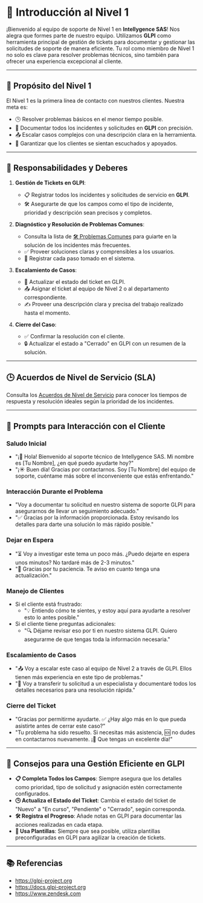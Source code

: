 # 👋 Introducción al Nivel 1

¡Bienvenido al equipo de soporte de Nivel 1 en **Intellygence SAS**! Nos alegra que formes parte de nuestro equipo. Utilizamos **GLPI** como herramienta principal de gestión de tickets para documentar y gestionar las solicitudes de soporte de manera eficiente. Tu rol como miembro de Nivel 1 no solo es clave para resolver problemas técnicos, sino también para ofrecer una experiencia excepcional al cliente.

---

## **🎯 Propósito del Nivel 1**
El Nivel 1 es la primera línea de contacto con nuestros clientes. Nuestra meta es:
- 🕒 Resolver problemas básicos en el menor tiempo posible.
- 📝 Documentar todos los incidentes y solicitudes en **GLPI** con precisión.
- 📤 Escalar casos complejos con una descripción clara en la herramienta.
- 🤝 Garantizar que los clientes se sientan escuchados y apoyados.

---

## **🔑 Responsabilidades y Deberes**
1. **Gestión de Tickets en GLPI**:
   - 📋 Registrar todos los incidentes y solicitudes de servicio en **GLPI**.
   - 🛠️ Asegurarte de que los campos como el tipo de incidente, prioridad y descripción sean precisos y completos.

2. **Diagnóstico y Resolución de Problemas Comunes**:
   - Consulta la lista de [🛠️ Problemas Comunes](Problemas-Comunes.md) para guiarte en la solución de los incidentes más frecuentes.
   - ✅ Proveer soluciones claras y comprensibles a los usuarios.
   - 📝 Registrar cada paso tomado en el sistema.

3. **Escalamiento de Casos**:
   - 🔄 Actualizar el estado del ticket en GLPI.
   - 📤 Asignar el ticket al equipo de Nivel 2 o al departamento correspondiente.
   - ✍️ Proveer una descripción clara y precisa del trabajo realizado hasta el momento.

4. **Cierre del Caso**:
   - ✅ Confirmar la resolución con el cliente.
   - 🔒 Actualizar el estado a "Cerrado" en GLPI con un resumen de la solución.

---

## **🕒 Acuerdos de Nivel de Servicio (SLA)**

Consulta los [Acuerdos de Nivel de Servicio](SLA-Soporte-Nivel-1.md) para conocer los tiempos de respuesta y resolución ideales según la prioridad de los incidentes.

---

## **💬 Prompts para Interacción con el Cliente**

### **Saludo Inicial**
- "¡👋 Hola! Bienvenido al soporte técnico de Intellygence SAS. Mi nombre es [Tu Nombre], ¿en qué puedo ayudarte hoy?"
- "¡☀️ Buen día! Gracias por contactarnos. Soy [Tu Nombre] del equipo de soporte, cuéntame más sobre el inconveniente que estás enfrentando."

### **Interacción Durante el Problema**
- "Voy a documentar tu solicitud en nuestro sistema de soporte GLPI para asegurarnos de llevar un seguimiento adecuado."
- "✅ Gracias por la información proporcionada. Estoy revisando los detalles para darte una solución lo más rápido posible."

### **Dejar en Espera**
- "⏳ Voy a investigar este tema un poco más. ¿Puedo dejarte en espera unos minutos? No tardaré más de 2-3 minutos."
- "🙏 Gracias por tu paciencia. Te aviso en cuanto tenga una actualización."

### **Manejo de Clientes**
- Si el cliente está frustrado:
  - "💡 Entiendo cómo te sientes, y estoy aquí para ayudarte a resolver esto lo antes posible."
- Si el cliente tiene preguntas adicionales:
  - "🔍 Déjame revisar eso por ti en nuestro sistema GLPI. Quiero asegurarme de que tengas toda la información necesaria."

### **Escalamiento de Casos**
- "📤 Voy a escalar este caso al equipo de Nivel 2 a través de GLPI. Ellos tienen más experiencia en este tipo de problemas."
- "🔄 Voy a transferir tu solicitud a un especialista y documentaré todos los detalles necesarios para una resolución rápida."

### **Cierre del Ticket**
- "Gracias por permitirme ayudarte. ✅ ¿Hay algo más en lo que pueda asistirte antes de cerrar este caso?"
- "Tu problema ha sido resuelto. Si necesitas más asistencia, 🆘 no dudes en contactarnos nuevamente. ¡🌟 Que tengas un excelente día!"

---

## **🔧 Consejos para una Gestión Eficiente en GLPI**
- **📋 Completa Todos los Campos**: Siempre asegura que los detalles como prioridad, tipo de solicitud y asignación estén correctamente configurados.
- **🕒 Actualiza el Estado del Ticket**: Cambia el estado del ticket de "Nuevo" a "En curso", "Pendiente" o "Cerrado", según corresponda.
- **🛠️ Registra el Progreso**: Añade notas en GLPI para documentar las acciones realizadas en cada etapa.
- **📂 Usa Plantillas**: Siempre que sea posible, utiliza plantillas preconfiguradas en GLPI para agilizar la creación de tickets.

---

## **📚 Referencias**
- https://glpi-project.org
- https://docs.glpi-project.org
- https://www.zendesk.com
